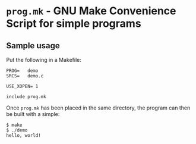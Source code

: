 # `prog.mk` - GNU Make Convenience Script for simple programs

## Sample usage

Put the following in a Makefile:

    PROG=   demo
    SRCS=   demo.c

    USE_XOPEN= 1

    include prog.mk

Once `prog.mk` has been placed in the same directory, the program can
then be built with a simple:

    $ make
    $ ./demo
    hello, world!

